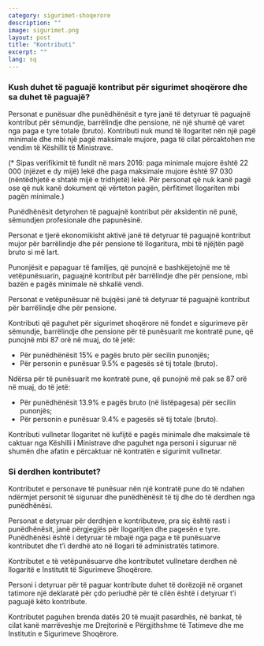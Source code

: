```yaml
---
category: sigurimet-shoqerore
description: ""
image: sigurimet.png
layout: post
title: "Kontributi"
excerpt: ""
lang: sq
---
```

<script>
var data = { topics: [
  {
    title: "Kush duhet të paguaj kontribut për sigurimet shoqërore dhe sa",
    text: function(){ return $("#part1").html(); }
  },
  {
    title: "Si derdhen kontributet",
    text: function(){ return $("#part2").html(); }
  }
]};
</script>

<div id="part1" class="hidden">
<h3>Kush duhet të paguajë kontribut për sigurimet shoqërore dhe sa duhet të paguajë?</h3>
<p>Personat e punësuar dhe punëdhënësit e tyre janë të detyruar të paguajnë kontribut për sëmundje, barrëlindje dhe pensione, në një shumë që varet nga paga e tyre totale (bruto). Kontributi nuk mund të llogaritet nën një pagë minimale dhe mbi një pagë maksimale mujore, paga të cilat përcaktohen me vendim të Këshillit të Ministrave.</p>
<p>(* Sipas verifikimit të fundit në mars 2016: paga minimale mujore është 22 000 (njëzet e dy mijë) lekë dhe paga maksimale mujore është 97 030 (nëntëdhjetë e shtatë mijë e tridhjetë) lekë. Për personat që nuk kanë pagë ose që nuk kanë dokument që vërteton pagën, përfitimet llogariten mbi pagën minimale.)</p>
<p>Punëdhënësit detyrohen të paguajnë kontribut për aksidentin në punë, sëmundjen profesionale dhe papunësinë.</p>
<p>Personat e tjerë ekonomikisht aktivë janë të detyruar të paguajnë kontribut mujor për barrëlindje dhe për pensione të llogaritura, mbi të njëjtën pagë bruto si më lart.</p>
<p>Punonjësit e papaguar të familjes, që punojnë e bashkëjetojnë me të vetëpunësuarin, paguajnë kontribut për barrëlindje dhe për pensione, mbi bazën e pagës minimale në shkallë vendi. </p>
<p>Personat e vetëpunësuar në bujqësi janë të detyruar të paguajnë kontribut për barrëlindje dhe për pensione.</p>
<p>Kontributi që paguhet për sigurimet shoqërore në fondet e sigurimeve për sëmundje, barrëlindje dhe pensione për të punësuarit me kontratë pune, që punojnë mbi 87 orë në muaj, do të jetë:
<ul>
<li>Për punëdhënësit 15% e pagës bruto për secilin punonjës;</li>
<li>Për personin e punësuar 9.5% e pagesës së tij totale (bruto).</li>
</ul>
Ndërsa për të punësuarit me kontratë pune, që punojnë më pak se 87 orë në muaj, do të jetë:
<ul>
<li>Për punëdhënësit 13.9% e pagës bruto (në listëpagesa) për secilin punonjës;</li>
<li>Për personin e punësuar 9.4% e pagesës së tij totale (bruto).</li>
</ul>
</p>
<p>Kontributi vullnetar llogaritet në kufijtë e pagës minimale dhe maksimale të caktuar nga Këshilli i Ministrave dhe paguhet nga personi i siguruar në shumën dhe afatin e përcaktuar në kontratën e sigurimit vullnetar.</p>
</div>

<div id="part2" class="hidden">
<h3>Si derdhen kontributet?</h3>
<p>Kontributet e personave të punësuar nën një kontratë pune do të ndahen ndërmjet personit të siguruar dhe punëdhënësit të tij dhe do të derdhen nga punëdhënësi.</p>
<p>Personat e detyruar për derdhjen e kontributeve, pra siç është rasti i punëdhënësit, janë përgjegjës për llogaritjen dhe pagesën e tyre. Punëdhënësi është i detyruar të mbajë nga paga e të punësuarve kontributet dhe t’i derdhë ato në llogari të administratës tatimore.</p>
<p>Kontributet e të vetëpunësuarve dhe kontributet vullnetare derdhen në llogaritë e Institutit të Sigurimeve Shoqërore.</p>
<p>Personi i detyruar për të paguar kontribute duhet të dorëzojë në organet tatimore një deklaratë për çdo periudhë për të cilën është i detyruar t’i paguajë këto kontribute. </p>
<p>Kontributet paguhen brenda datës 20 të muajit pasardhës, në bankat, të cilat kanë marrëveshje me Drejtorinë e Përgjithshme të Tatimeve dhe me Institutin e Sigurimeve Shoqërore.</p>
</div>

<div class="post-content"></div>
